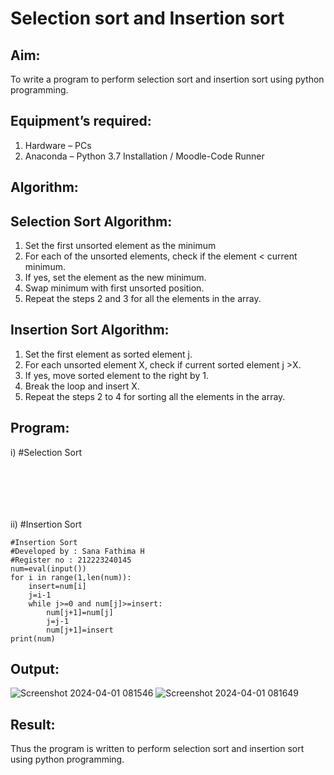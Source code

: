 # Selection sort and Insertion sort
## Aim:
To write a program to perform selection sort and insertion sort using python programming.
## Equipment’s required:
1.	Hardware – PCs
2.	Anaconda – Python 3.7 Installation / Moodle-Code Runner
## Algorithm:
## Selection Sort Algorithm:
1.	Set the first unsorted element as the minimum
2.	For each of the unsorted elements, check if the element < current minimum.
3.	If yes, set the element as the new minimum.
4.	Swap minimum with first unsorted position.
5.	Repeat the steps 2 and 3 for all the elements in the array.
## Insertion Sort Algorithm:
1.	Set the first element as sorted element j.
2.	For each unsorted element X, check if current sorted element j >X.
3.	If yes, move sorted element to the right by 1.
4.	Break the loop and insert X.
5.	Repeat the steps 2 to 4 for sorting all the elements in the array.
## Program:
i)	#Selection Sort
```






```
ii)	#Insertion Sort
```
#Insertion Sort
#Developed by : Sana Fathima H
#Register no : 212223240145
num=eval(input())
for i in range(1,len(num)):
    insert=num[i]
    j=i-1
    while j>=0 and num[j]>=insert:
        num[j+1]=num[j]
        j=j-1
        num[j+1]=insert
print(num)
```

## Output:
![Screenshot 2024-04-01 081546](https://github.com/Sanafathima95773/Sorting-Algorithms/assets/147084627/35dc4eeb-7785-4508-a65f-a74c14b64607)
![Screenshot 2024-04-01 081649](https://github.com/Sanafathima95773/Sorting-Algorithms/assets/147084627/a364b382-34a1-4964-8931-35cb11e3d874)





## Result:
Thus the program is written to perform selection sort and insertion sort using python programming.
